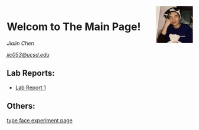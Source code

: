 <img style="float: right;" src="selfie.jpg" alt = "selfie" width = "100"/>

# Welcom to The Main Page!

*Jialin Chen*   



*jic053@ucsd.edu*

## Lab Reports:

* [Lab Report 1](lab-report-1-week-2.md)

## Others:

[type face experiment page](format_experiment.md)